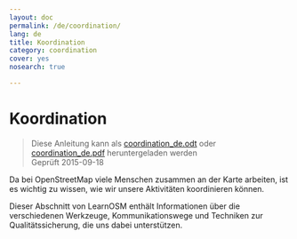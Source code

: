 ```yaml
---
layout: doc
permalink: /de/coordination/
lang: de
title: Koordination
category: coordination
cover: yes
nosearch: true

---
```


Koordination
============

> Diese Anleitung kann als [coordination_de.odt](/files/coordination_de.odt) oder [coordination_de.pdf](/files/coordination_de.pdf) heruntergeladen werden  
> Geprüft 2015-09-18

Da bei OpenStreetMap viele Menschen zusammen an der Karte arbeiten, ist es 
wichtig zu wissen, wie wir unsere Aktivitäten koordinieren können.

Dieser Abschnitt von LearnOSM enthält Informationen über die verschiedenen Werkzeuge, Kommunikationswege und Techniken zur Qualitätssicherung, die uns dabei unterstützen.
